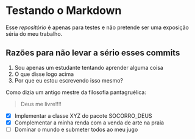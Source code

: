 # Testando o Markdown





Esse *repositório* é apenas para testes e não pretende ser uma exposição séria do meu trabalho.


## Razões para não levar a sério esses commits


1. Sou apenas um estudante tentando aprender alguma coisa
2. O que disse logo acima
3. Por que eu estou escrevendo isso mesmo?

Como dizia um antigo mestre da filosofia pantagruélica: 
> Deus me livre!!!!

- [x] Implementar a classe XYZ do pacote SOCORRO_DEUS
- [x] Complementar a minha renda com a venda de arte na praia
- [ ] Dominar o mundo e submeter todos ao meu jugo